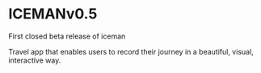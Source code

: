 # ICEMANv0.5
First closed beta release of iceman

Travel app that enables users to record their journey in a beautiful, visual, interactive way.
